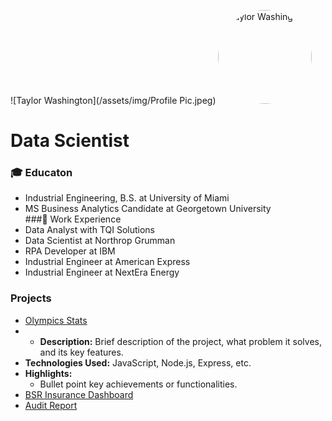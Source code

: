 ![Taylor Washington](/assets/img/Profile Pic.jpeg)
<img src="https://your-image-url.com" alt="Taylor Washington " width="150" height="150" style="border-radius:50%;">

# Data Scientist
### 🎓 Educaton 
- Industrial Engineering, B.S. at University of Miami 
- MS Business Analytics Candidate at Georgetown University  
###💼 Work Experience
- Data Analyst with TQI Solutions 
- Data Scientist at Northrop Grumman 
- RPA Developer at IBM 
- Industrial Engineer at American Express
- Industrial Engineer at NextEra Energy 

### Projects
- [Olympics Stats](https://public.tableau.com/app/profile/taylor.washington/viz/OlympicStats1900s-2008/Insight6)
- - **Description:** Brief description of the project, what problem it solves, and its key features.
- **Technologies Used:** JavaScript, Node.js, Express, etc.
- **Highlights:**
  - Bullet point key achievements or functionalities.
- [BSR Insurance Dashboard](https://public.tableau.com/app/profile/taylor.washington/viz/BSRInsuranceAnalysis/FinalOverview)
- [Audit Report](https://public.tableau.com/app/profile/taylor.washington/viz/AuditDashboard_17251469402220/Dashboard1)
